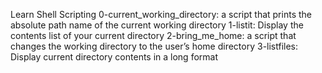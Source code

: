 Learn Shell Scripting
0-current_working_directory: a script that prints the absolute path name of the current working directory
1-listit: Display the contents list of your current directory
2-bring_me_home: a script that changes the working directory to the user’s home directory
3-listfiles: Display current directory contents in a long format